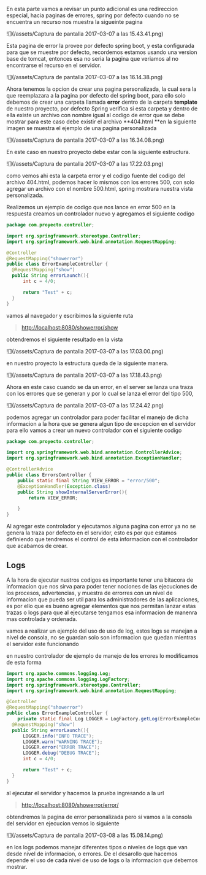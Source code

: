 En esta parte vamos a revisar un punto adicional es una redireccion especial, hacia paginas de errores, spring por defecto cuando no se encuentra un recurso nos muestra la sigueinte pagina

![](/assets/Captura de pantalla 2017-03-07 a las 15.43.41.png)

Esta pagina de error la provee por defecto spring boot,  y esta configurada para que se muestre por defecto, recordemos estamos usando una version base de tomcat, entonces esa no seria la pagina que veriamos al no encontrarse el recurso en el servidor.

![](/assets/Captura de pantalla 2017-03-07 a las 16.14.38.png)

Ahora tenemos la opcion de crear una pagina personalizada, la cual sera la que reemplazara a la pagina por defecto del spring boot, para ello solo debemos de crear una carpeta llamada **error** dentro de la carpeta **template** de nuestro proyecto, por defecto Spring verifica si esta carpeta y dentro de ella existe un archivo con nombre igual al codigo de error que se debe mostrar para este caso debe existir el archivo **404.html **en la siguiente imagen se muestra el ejemplo de una pagina personalizada

![](/assets/Captura de pantalla 2017-03-07 a las 16.34.08.png)

En este caso en nuestro proyecto debe estar con la siguiente estructura.

![](/assets/Captura de pantalla 2017-03-07 a las 17.22.03.png)

como vemos ahi esta la carpeta error y el codigo fuente del codigo del archivo 404.html, podemos hacer lo mismos con los errores 500, con solo agregar un archivo con el nombre 500.html, spring mostrara nuestra vista personalizada.

Realizemos un ejemplo de codigo que nos lance en error 500 en la respuesta creamos un controlador nuevo y agregamos el siguiente codigo

```java
package com.proyecto.controller;

import org.springframework.stereotype.Controller;
import org.springframework.web.bind.annotation.RequestMapping;

@Controller
@RequestMapping("showerror")
public class ErrorExampleController {
  @RequestMapping("show")
  public String errorLaunch(){
      int c = 4/0;

      return "Test" + c;
  }
}
```

vamos al navegador y escribimos la siguiente ruta

> [http://localhost:8080/showerror/show](http://localhost:8080/showerror/show)

obtendremos el siguiente resultado en la vista

![](/assets/Captura de pantalla 2017-03-07 a las 17.03.00.png)

en nuestro proyecto la estructura queda de la siguiente manera.

![](/assets/Captura de pantalla 2017-03-07 a las 17.18.43.png)

Ahora en este caso cuando se da un error, en el server se lanza una traza con los errores que se generan y por lo cual se lanza el error del tipo 500,

![](/assets/Captura de pantalla 2017-03-07 a las 17.24.42.png)

podemos agregar un controlador para poder facilitar el manejo de dicha informacion a la hora que se genera algun tipo de excepcion en el servidor para ello vamos a crear un nuevo controlador con el siguiente codigo

```java
package com.proyecto.controller;

import org.springframework.web.bind.annotation.ControllerAdvice;
import org.springframework.web.bind.annotation.ExceptionHandler;

@ControllerAdvice
public class ErrorsController {
    public static final String VIEW_ERROR = "error/500";
    @ExceptionHandler(Exception.class)
    public String showInternalServerError(){
        return VIEW_ERROR;

    }
}
```

Al agregar este controlador y ejecutamos alguna pagina con error ya no se genera la traza por defecto en el servidor, esto es por que estamos definiendo que tendremos el control de esta informacion con el controlador que acabamos de crear.

## Logs

A la hora de ejecutar nustros codigos es importante tener una bitacora de informacion que nos sirva para poder tener nociones de las ejecuciones de los procesos, advertencias, y muestra de errorres con un nivel de informacion que pueda ser util para los administradores de las aplicaciones, es por ello que es bueno agregar elementos que nos permitan lanzar estas trazas o logs para que al ejecutarse tengamos esa informacion de manenra mas controlada y ordenada.

vamos a realizar un ejemplo del uso de uso de log, estos logs se manejan a nivel de consola, no se guardan solo son informacion que quedan mientras el servidor este funcionando

en nuestro controlador de ejemplo de manejo de los errores lo modificamos de esta forma

```java
import org.apache.commons.logging.Log;
import org.apache.commons.logging.LogFactory;
import org.springframework.stereotype.Controller;
import org.springframework.web.bind.annotation.RequestMapping;

@Controller
@RequestMapping("showerror")
public class ErrorExampleController {
    private static final Log LOGGER = LogFactory.getLog(ErrorExampleController.class);
  @RequestMapping("show")
  public String errorLaunch(){
      LOGGER.info("INFO TRACE");
      LOGGER.warn("WARNING TRACE");
      LOGGER.error("ERROR TRACE");
      LOGGER.debug("DEBUG TRACE");
      int c = 4/0;

      return "Test" + c;
  }
}
```

al ejecutar el servidor y hacemos la prueba ingresando a la url

> [http://localhost:8080/showerror/error/](http://localhost:8080/showerror/error/)

obtendremos la pagina de error personalizada pero si vamos a la consola del servidor en ejecucion vemos lo siguiente

![](/assets/Captura de pantalla 2017-03-08 a las 15.08.14.png)

en los logs podemos manejar diferentes tipos o niveles de logs que van desde nivel de informacion, o errores. De el desarollo que hacemos depende el uso de cada nivel de uso de logs o la informacion que debemos mostrar.

